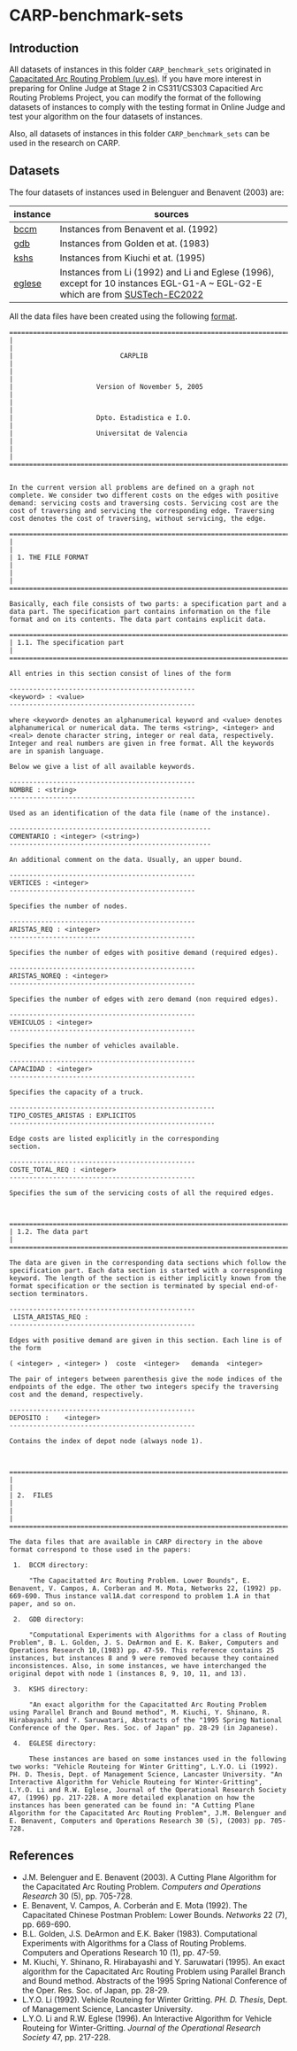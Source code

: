 # CARP-benchmark-sets

## Introduction

All datasets of instances in this folder `CARP_benchmark_sets` originated in [Capacitated Arc Routing Problem (uv.es)](https://www.uv.es/belengue/carp.html). If you have more interest in preparing for Online Judge at Stage 2 in CS311/CS303 Capacitied Arc Routing Problems Project, you can modify the format of the following datasets of instances to comply with the testing format in Online Judge and test your algorithm on the four datasets of instances. 

Also, all datasets of instances in this folder `CARP_benchmark_sets` can be used in the research on CARP.

## Datasets

The four datasets of instances used in Belenguer and Benavent (2003) are:

| instance                                             | sources                                                      |
| ---------------------------------------------------- | ------------------------------------------------------------ |
| [bccm](http://www.uv.es/~belengue/carp/bccm.zip)     | Instances from Benavent et al. (1992)                        |
| [gdb](http://www.uv.es/~belengue/carp/gdb.zip)       | Instances from Golden et at. (1983)                          |
| [kshs](http://www.uv.es/~belengue/carp/kshs.zip)     | Instances from Kiuchi et at. (1995)                          |
| [eglese](http://www.uv.es/~belengue/carp/eglese.zip) | Instances from Li (1992) and Li and Eglese (1996), except for 10 instances EGL-G1-A ~ EGL-G2-E which are from [SUSTech-EC2022](https://github.com/SUSTech-EC2022/CARP-Benchmark-Sets/blob/main/instance) |


All the data files have been created using the following [format](http://www.uv.es/~belengue/carp/READ_ME).

```shell
========================================================================
|                                                                      |
|                           CARPLIB                                    |
|                                                                      |
|                     Version of November 5, 2005                      |
|                                                                      |
|                     Dpto. Estadistica e I.O.                         |
|                     Universitat de Valencia                          |
|                                                                      |
========================================================================


In the current version all problems are defined on a graph not complete. We consider two different costs on the edges with positive demand: servicing costs and traversing costs. Servicing cost are the cost of traversing and servicing the corresponding edge. Traversing cost denotes the cost of traversing, without servicing, the edge. 

==========================================================================
|                                                                        |
| 1. THE FILE FORMAT                                                     |
|                                                                        |
==========================================================================

Basically, each file consists of two parts: a specification part and a data part. The specification part contains information on the file format and on its contents. The data part contains explicit data.

==========================================================================
| 1.1. The specification part                                            |
==========================================================================

All entries in this section consist of lines of the form

-----------------------------------------------
<keyword> : <value>
-----------------------------------------------

where <keyword> denotes an alphanumerical keyword and <value> denotes alphanumerical or numerical data. The terms <string>, <integer> and <real> denote character string, integer or real data, respectively. Integer and real numbers are given in free format. All the keywords are in spanish language.

Below we give a list of all available keywords.

-----------------------------------------------
NOMBRE : <string>
-----------------------------------------------

Used as an identification of the data file (name of the instance).

---------------------------------------------------
COMENTARIO : <integer> (<string>)
---------------------------------------------------

An additional comment on the data. Usually, an upper bound.

-----------------------------------------------
VERTICES : <integer>
-----------------------------------------------

Specifies the number of nodes.

-----------------------------------------------
ARISTAS_REQ : <integer>
-----------------------------------------------

Specifies the number of edges with positive demand (required edges).

-----------------------------------------------
ARISTAS_NOREQ : <integer>
-----------------------------------------------

Specifies the number of edges with zero demand (non required edges).

-----------------------------------------------
VEHICULOS : <integer>
-----------------------------------------------

Specifies the number of vehicles available.

-----------------------------------------------
CAPACIDAD : <integer>
-----------------------------------------------

Specifies the capacity of a truck.

----------------------------------------------------
TIPO_COSTES_ARISTAS : EXPLICITOS
----------------------------------------------------

Edge costs are listed explicitly in the corresponding 
section.

-----------------------------------------------
COSTE_TOTAL_REQ : <integer>
-----------------------------------------------

Specifies the sum of the servicing costs of all the required edges.



==========================================================================
| 1.2. The data part                                                     |
==========================================================================

The data are given in the corresponding data sections which follow the specification part. Each data section is started with a corresponding keyword. The length of the section is either implicitly known from the format specification or the section is terminated by special end-of-section terminators.

-----------------------------------------------
 LISTA_ARISTAS_REQ : 
-----------------------------------------------

Edges with positive demand are given in this section. Each line is of the form

( <integer> , <integer> )  coste  <integer>   demanda  <integer> 

The pair of integers between parenthesis give the node indices of the endpoints of the edge. The other two integers specify the traversing cost and the demand, respectively.

-----------------------------------------------
DEPOSITO :    <integer>
-----------------------------------------------

Contains the index of depot node (always node 1). 



==========================================================================
|                                                                        |
| 2.  FILES                                                              |
|                                                                        |
==========================================================================

The data files that are available in CARP directory in the above format correspond to those used in the papers:

 1.  BCCM directory:

     "The Capacitatted Arc Routing Problem. Lower Bounds", E. Benavent, V. Campos, A. Corberan and M. Mota, Networks 22, (1992) pp. 669-690. Thus instance val1A.dat correspond to problem 1.A in that paper, and so on.  

 2.  GDB directory:
     
     "Computational Experiments with Algorithms for a class of Routing Problem", B. L. Golden, J. S. DeArmon and E. K. Baker, Computers and Operations Research 10,(1983) pp. 47-59. This reference contains 25 instances, but instances 8 and 9 were removed because they contained inconsistences. Also, in some instances, we have interchanged the original depot with node 1 (instances 8, 9, 10, 11, and 13).

 3.  KSHS directory:
     
     "An exact algorithm for the Capacitatted Arc Routing Problem using Parallel Branch and Bound method", M. Kiuchi, Y. Shinano, R. Hirabayashi and Y. Saruwatari, Abstracts of the "1995 Spring National Conference of the Oper. Res. Soc. of Japan" pp. 28-29 (in Japanese). 
 
 4.  EGLESE directory:
     
     These instances are based on some instances used in the following two works: "Vehicle Routeing for Winter Gritting", L.Y.O. Li (1992). PH. D. Thesis, Dept. of Management Science, Lancaster University. "An Interactive Algorithm for Vehicle Routeing for Winter-Gritting", L.Y.O. Li and R.W. Eglese, Journal of the Operational Research Society 47, (1996) pp. 217-228. A more detailed explanation on how the instances has been generated can be found in: "A Cutting Plane Algorithm for the Capacitated Arc Routing Problem", J.M. Belenguer and E. Benavent, Computers and Operations Research 30 (5), (2003) pp. 705-728.
```

## References

- J.M. Belenguer and E. Benavent (2003). A Cutting Plane Algorithm for the Capacitated Arc Routing Problem. *Computers and Operations Research* 30 (5), pp. 705-728.
- E. Benavent, V. Campos, A. Corberán and E. Mota (1992). The Capacitated Chinese Postman Problem: Lower Bounds. *Networks* 22 (7), pp. 669-690.
- B.L. Golden, J.S. DeArmon and E.K. Baker (1983). Computational Experiments with Algorithms for a Class of Routing Problems. Computers and Operations Research 10 (1), pp. 47-59.
- M. Kiuchi, Y. Shinano, R. Hirabayashi and Y. Saruwatari (1995). An exact algorithm for the Capacitated Arc Routing Problem using Parallel Branch and Bound method. Abstracts of the 1995 Spring National Conference of the Oper. Res. Soc. of Japan, pp. 28-29.
- L.Y.O. Li (1992). Vehicle Routeing for Winter Gritting. *PH. D. Thesis*, Dept. of Management Science, Lancaster University.
- L.Y.O. Li and R.W. Eglese (1996). An Interactive Algorithm for Vehicle Routeing for Winter-Gritting. *Journal of the Operational Research Society* 47, pp. 217-228.